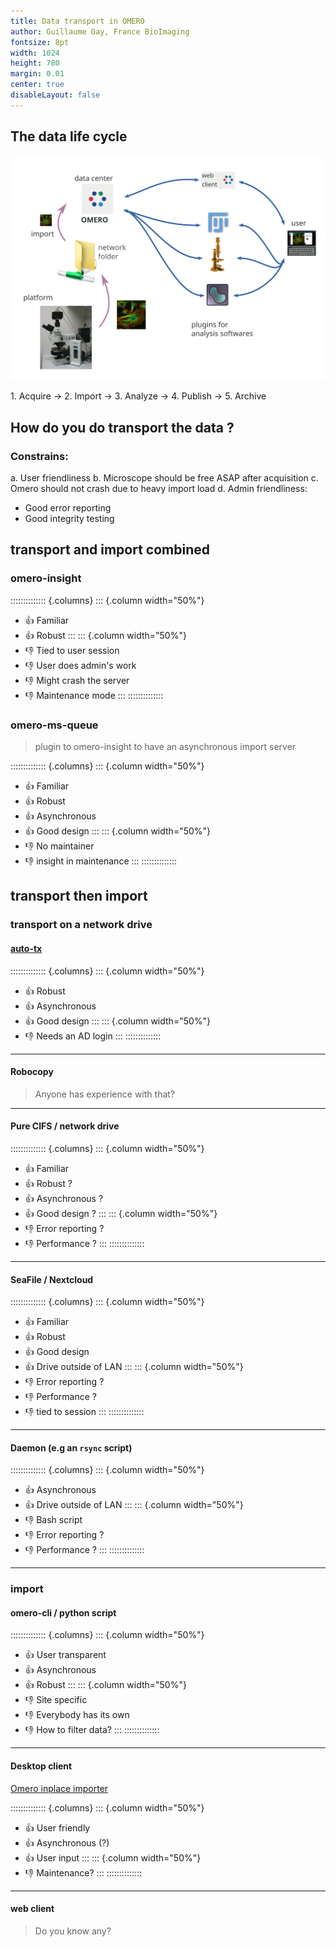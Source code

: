 ```yaml
---
title: Data transport in OMERO
author: Guillaume Gay, France BioImaging
fontsize: 8pt
width: 1024
height: 780
margin: 0.01
center: true
disableLayout: false
---
```



## The data life cycle

![](images/data_cycle.svg)


<div class="r-fit-text"> 1. Acquire → 2. Import → 3. Analyze → 4. Publish → 5. Archive </div>


## How do you do transport the data ?

### Constrains:

a. User friendliness
b. Microscope should be free ASAP after acquisition
c. Omero should not crash due to heavy import load
d. Admin friendliness:
  - Good error reporting
  - Good integrity testing


## transport and import combined

### omero-insight


:::::::::::::: {.columns}
::: {.column width="50%"}
- :thumbsup: Familiar
- :thumbsup: Robust
:::
::: {.column width="50%"}
- :thumbsdown: Tied to user session
- :thumbsdown: User does admin's work
- :thumbsdown: Might crash the server
- :thumbsdown: Maintenance mode
:::
::::::::::::::


### omero-ms-queue

> plugin to omero-insight to have an asynchronous import server

:::::::::::::: {.columns}
::: {.column width="50%"}
- :thumbsup: Familiar
- :thumbsup: Robust
- :thumbsup: Asynchronous
- :thumbsup: Good design
:::
::: {.column width="50%"}
- :thumbsdown: No maintainer
- :thumbsdown: insight in maintenance
:::
::::::::::::::


## transport then import


### transport on a network drive

#### [auto-tx](https://github.com/imcf/auto-tx)

:::::::::::::: {.columns}
::: {.column width="50%"}
- :thumbsup: Robust
- :thumbsup: Asynchronous
- :thumbsup: Good design
:::
::: {.column width="50%"}
- :thumbsdown: Needs an AD login
:::
::::::::::::::

----


#### Robocopy

> Anyone has experience with that?


------


#### Pure CIFS / network drive

:::::::::::::: {.columns}
::: {.column width="50%"}
- :thumbsup: Familiar
- :thumbsup: Robust ?
- :thumbsup: Asynchronous ?
- :thumbsup: Good design ?
:::
::: {.column width="50%"}
- :thumbsdown: Error reporting ?
- :thumbsdown: Performance ?
:::
::::::::::::::

-----


#### SeaFile / Nextcloud

:::::::::::::: {.columns}
::: {.column width="50%"}
- :thumbsup: Familiar
- :thumbsup: Robust
- :thumbsup: Good design
- :thumbsup: Drive outside of LAN
:::
::: {.column width="50%"}
- :thumbsdown: Error reporting ?
- :thumbsdown: Performance ?
- :thumbsdown: tied to session
:::
::::::::::::::

------------


#### Daemon (e.g an `rsync` script)

:::::::::::::: {.columns}
::: {.column width="50%"}
- :thumbsup: Asynchronous
- :thumbsup: Drive outside of LAN
:::
::: {.column width="50%"}
- :thumbsdown: Bash script
- :thumbsdown: Error reporting ?
- :thumbsdown: Performance ?
:::
::::::::::::::

---------


### import

#### omero-cli / python script

:::::::::::::: {.columns}
::: {.column width="50%"}
- :thumbsup: User transparent
- :thumbsup: Asynchronous
- :thumbsup: Robust
:::
::: {.column width="50%"}
- :thumbsdown: Site specific
- :thumbsdown: Everybody has its own
- :thumbsdown: How to filter data?
:::
::::::::::::::


---------


#### Desktop client

[Omero inplace importer](https://github.com/alex-rapp/omeroinplaceimporter)


:::::::::::::: {.columns}
::: {.column width="50%"}
- :thumbsup: User friendly
- :thumbsup: Asynchronous (?)
- :thumbsup: User input
:::
::: {.column width="50%"}
- :thumbsdown: Maintenance?
:::
::::::::::::::


---------

#### web client

> Do you know any?
